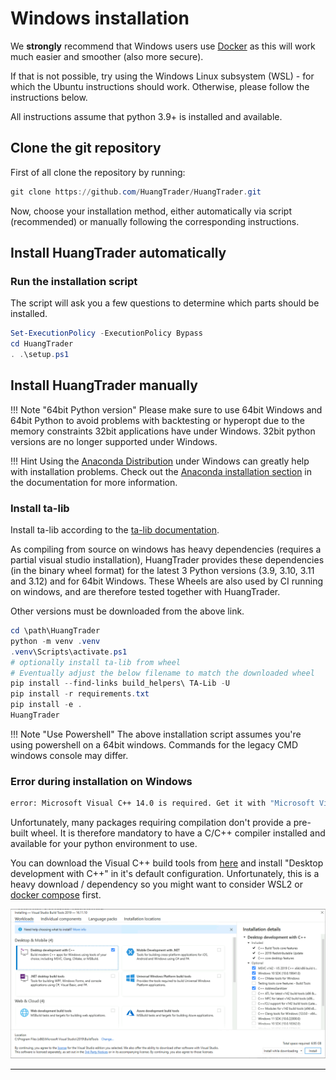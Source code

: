 # Windows installation

We **strongly** recommend that Windows users use [Docker](docker_quickstart.md) as this will work much easier and smoother (also more secure).

If that is not possible, try using the Windows Linux subsystem (WSL) - for which the Ubuntu instructions should work.
Otherwise, please follow the instructions below.

All instructions assume that python 3.9+ is installed and available.

## Clone the git repository

First of all clone the repository by running:

``` powershell
git clone https://github.com/HuangTrader/HuangTrader.git
```

Now, choose your installation method, either automatically via script (recommended) or manually following the corresponding instructions.

## Install HuangTrader automatically

### Run the installation script

The script will ask you a few questions to determine which parts should be installed.

```powershell
Set-ExecutionPolicy -ExecutionPolicy Bypass
cd HuangTrader
. .\setup.ps1
```

## Install HuangTrader manually

!!! Note "64bit Python version"
    Please make sure to use 64bit Windows and 64bit Python to avoid problems with backtesting or hyperopt due to the memory constraints 32bit applications have under Windows.
    32bit python versions are no longer supported under Windows.

!!! Hint
    Using the [Anaconda Distribution](https://www.anaconda.com/distribution/) under Windows can greatly help with installation problems. Check out the [Anaconda installation section](installation.md#installation-with-conda) in the documentation for more information.

### Install ta-lib

Install ta-lib according to the [ta-lib documentation](https://github.com/TA-Lib/ta-lib-python#windows).

As compiling from source on windows has heavy dependencies (requires a partial visual studio installation), HuangTrader provides these dependencies (in the binary wheel format) for the latest 3 Python versions (3.9, 3.10, 3.11 and 3.12) and for 64bit Windows.
These Wheels are also used by CI running on windows, and are therefore tested together with HuangTrader.

Other versions must be downloaded from the above link.

``` powershell
cd \path\HuangTrader
python -m venv .venv
.venv\Scripts\activate.ps1
# optionally install ta-lib from wheel
# Eventually adjust the below filename to match the downloaded wheel
pip install --find-links build_helpers\ TA-Lib -U
pip install -r requirements.txt
pip install -e .
HuangTrader
```

!!! Note "Use Powershell"
    The above installation script assumes you're using powershell on a 64bit windows.
    Commands for the legacy CMD windows console may differ.

### Error during installation on Windows

``` bash
error: Microsoft Visual C++ 14.0 is required. Get it with "Microsoft Visual C++ Build Tools": http://landinghub.visualstudio.com/visual-cpp-build-tools
```

Unfortunately, many packages requiring compilation don't provide a pre-built wheel. It is therefore mandatory to have a C/C++ compiler installed and available for your python environment to use.

You can download the Visual C++ build tools from [here](https://visualstudio.microsoft.com/visual-cpp-build-tools/) and install "Desktop development with C++" in it's default configuration. Unfortunately, this is a heavy download / dependency so you might want to consider WSL2 or [docker compose](docker_quickstart.md) first.

![Windows installation](assets/windows_install.png)

---
